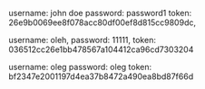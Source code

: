 username: john doe
password: password1
token: 26e9b0069ee8f078acc80df00ef8d815cc9809dc,

username: oleh,
password: 11111,
token: 036512cc26e1bb478567a104412ca96cd7303204

username: oleg
password: oleg
token: bf2347e2001197d4ea37b8472a490ea8bd87f66d